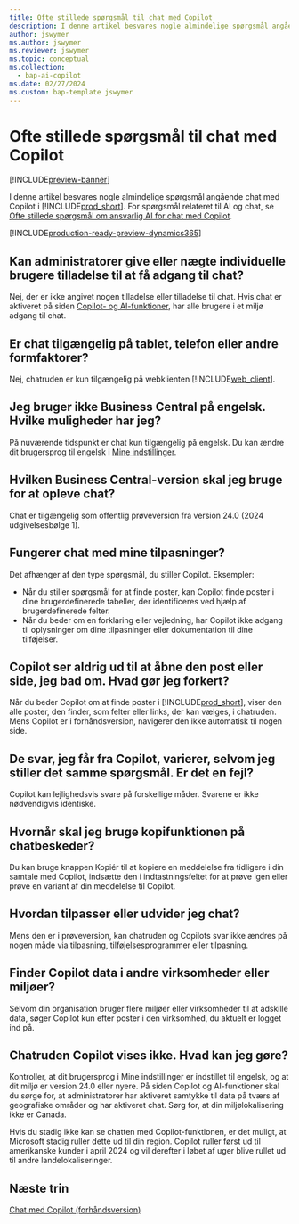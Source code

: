 ```yaml
---
title: Ofte stillede spørgsmål til chat med Copilot
description: I denne artikel besvares nogle almindelige spørgsmål angående chat med Copilot i Business Central.
author: jswymer
ms.author: jswymer
ms.reviewer: jswymer
ms.topic: conceptual
ms.collection:
  - bap-ai-copilot
ms.date: 02/27/2024
ms.custom: bap-template jswymer
---
```

# <a name="chat-with-copilot-faq"></a>Ofte stillede spørgsmål til chat med Copilot

[!INCLUDE[preview-banner](includes/preview-banner.md)]

I denne artikel besvares nogle almindelige spørgsmål angående chat med Copilot i [!INCLUDE[prod_short](includes/prod_short.md)]. For spørgsmål relateret til AI og chat, se [Ofte stillede spørgsmål om ansvarlig AI for chat med Copilot](faqs-chat-with-copilot.md).

[!INCLUDE[production-ready-preview-dynamics365](includes/production-ready-preview-dynamics365.md)]

## <a name="can-admins-grant-or-deny-permission-to-individual-users-to-get-access-to-chat"></a>Kan administratorer give eller nægte individuelle brugere tilladelse til at få adgang til chat?

Nej, der er ikke angivet nogen tilladelse eller tilladelse til chat. Hvis chat er aktiveret på siden [Copilot- og AI-funktioner](enable-ai.md), har alle brugere i et miljø adgang til chat.
 
## <a name="is-chat-available-on-tablet-phone-or-other-form-factors"></a>Er chat tilgængelig på tablet, telefon eller andre formfaktorer?

Nej, chatruden er kun tilgængelig på webklienten [!INCLUDE[web_client](includes/web_client.md)].

## <a name="i-dont-use-business-central-in-english-what-are-my-options"></a>Jeg bruger ikke Business Central på engelsk. Hvilke muligheder har jeg?

På nuværende tidspunkt er chat kun tilgængelig på engelsk. Du kan ændre dit brugersprog til engelsk i [Mine indstillinger](ui-change-basic-settings.md#language).

## <a name="which-business-central-version-do-i-need-to-experience-chat"></a>Hvilken Business Central-version skal jeg bruge for at opleve chat?

Chat er tilgængelig som offentlig prøveversion fra version 24.0 (2024 udgivelsesbølge 1).

## <a name="does-chat-work-with-my-customizations"></a>Fungerer chat med mine tilpasninger?

Det afhænger af den type spørgsmål, du stiller Copilot. Eksempler:

- Når du stiller spørgsmål for at finde poster, kan Copilot finde poster i dine brugerdefinerede tabeller, der identificeres ved hjælp af brugerdefinerede felter.
- Når du beder om en forklaring eller vejledning, har Copilot ikke adgang til oplysninger om dine tilpasninger eller dokumentation til dine tilføjelser.

## <a name="copilot-never-seems-to-open-the-record-or-page-i-asked-for-what-am-i-doing-wrong"></a>Copilot ser aldrig ud til at åbne den post eller side, jeg bad om. Hvad gør jeg forkert?

Når du beder Copilot om at finde poster i [!INCLUDE[prod_short](includes/prod_short.md)], viser den alle poster, den finder, som felter eller links, der kan vælges, i chatruden. Mens Copilot er i forhåndsversion, navigerer den ikke automatisk til nogen side.

## <a name="the-answers-i-get-from-copilot-vary-even-though-i-ask-the-same-question-is-it-a-bug"></a>De svar, jeg får fra Copilot, varierer, selvom jeg stiller det samme spørgsmål. Er det en fejl?

Copilot kan lejlighedsvis svare på forskellige måder. Svarene er ikke nødvendigvis identiske.

## <a name="when-should-i-use-the-copy-function-on-chat-messages"></a>Hvornår skal jeg bruge kopifunktionen på chatbeskeder?

Du kan bruge knappen Kopiér til at kopiere en meddelelse fra tidligere i din samtale med Copilot, indsætte den i indtastningsfeltet for at prøve igen eller prøve en variant af din meddelelse til Copilot.

## <a name="how-do-i-customize-or-extend-chat"></a>Hvordan tilpasser eller udvider jeg chat?

Mens den er i prøveversion, kan chatruden og Copilots svar ikke ændres på nogen måde via tilpasning, tilføjelsesprogrammer eller tilpasning.

## <a name="does-copilot-find-data-in-other-companies-or-environments"></a>Finder Copilot data i andre virksomheder eller miljøer?

Selvom din organisation bruger flere miljøer eller virksomheder til at adskille data, søger Copilot kun efter poster i den virksomhed, du aktuelt er logget ind på.

## <a name="the-copilot-chat-pane-doesnt-show-what-can-i-do"></a>Chatruden Copilot vises ikke. Hvad kan jeg gøre?

Kontroller, at dit brugersprog i Mine indstillinger er indstillet til engelsk, og at dit miljø er version 24.0 eller nyere. På siden Copilot og AI-funktioner skal du sørge for, at administratorer har aktiveret samtykke til data på tværs af geografiske områder og har aktiveret chat. Sørg for, at din miljølokalisering ikke er Canada.

Hvis du stadig ikke kan se chatten med Copilot-funktionen, er det muligt, at Microsoft stadig ruller dette ud til din region. Copilot ruller først ud til amerikanske kunder i april 2024 og vil derefter i løbet af uger blive rullet ud til andre landelokaliseringer.

## <a name="next-steps"></a>Næste trin

[Chat med Copilot (forhåndsversion)](chat-with-copilot.md)
